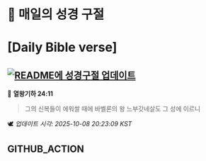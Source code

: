# 🙏 매일의 성경 구절
# [Daily Bible verse]
## [![README에 성경구절 업데이트](https://github.com/DONGSUKA/first_test/actions/workflows/update-readme-bible.yml/badge.svg)](https://github.com/DONGSUKA/first_test/actions/workflows/update-readme-bible.yml)
<!-- START_BIBLE_VERSE -->
📖 **열왕기하 24:11**
> 그의 신복들이 에워쌀 때에 바벨론의 왕 느부갓네살도 그 성에 이르니

🕊️ _업데이트 시각: 2025-10-08 20:23:09 KST_
  <!-- END_BIBLE_VERSE -->
## GITHUB_ACTION
